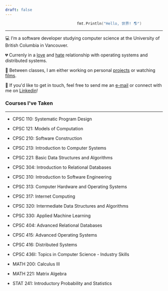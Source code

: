 ```yaml
---
draft: false
---
```

```go
                                fmt.Println("Hello, 世界! 🌎")
```  
---
💻 I’m a software developer studying computer science at the University of British Columbia in Vancouver.

💔 Currenly in a [love](https://xkcd.com/676/) and [hate](https://xkcd.com/2259/) relationship with operating systems and distributed systems.  

🏀 Between classes, I am either working on personal [projects](/../project) or watching [films](https://letterboxd.com/andamovie/).  

💬 If you'd like to get in touch, feel free to send me an [e-mail](mailto:daniel.gong27@gmail.com) or connect with me on [Linkedin](https://www.linkedin.com/in/daniel-gong-6b9397152/)!

### Courses I've Taken
---
- CPSC 110: Systematic Program Design  
  
- CPSC 121: Models of Computation
- CPSC 210: Software Construction
- CPSC 213: Introduction to Computer Systems
- CPSC 221: Basic Data Structures and Algorithms
- CPSC 304: Introduction to Relational Databases
- CPSC 310: Introduction to Software Engineering
- CPSC 313: Computer Hardware and Operating Systems
- CPSC 317: Internet Computing
- CPSC 320: Intermediate Data Structures and Algorithms
- CPSC 330: Applied Machine Learning
- CPSC 404: Advanced Relational Databases
- CPSC 415: Advanced Operating Systems
- CPSC 416: Distributed Systems
- CPSC 436I: Topics in Computer Science - Industry Skills
- MATH 200: Calculus III
- MATH 221: Matrix Algebra
- STAT 241: Introductory Probability and Statistics
